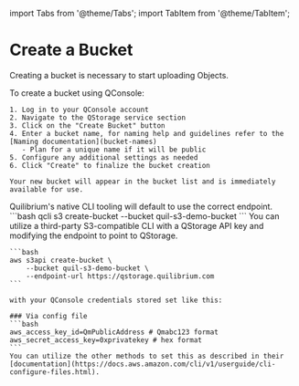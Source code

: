import Tabs from '@theme/Tabs';
import TabItem from '@theme/TabItem';

# Create a Bucket
Creating a bucket is necessary to start uploading Objects.

<Tabs>
  <TabItem value="qconsole" label="Using QConsole" default>
    To create a bucket using QConsole:

    1. Log in to your QConsole account
    2. Navigate to the QStorage service section
    3. Click on the "Create Bucket" button
    4. Enter a bucket name, for naming help and guidelines refer to the [Naming documentation](bucket-names)
       - Plan for a unique name if it will be public
    5. Configure any additional settings as needed
    6. Click "Create" to finalize the bucket creation

    Your new bucket will appear in the bucket list and is immediately available for use.
  </TabItem>
  <TabItem value="qcli" label="Using Q's CLI tooling">
    Quilibrium's native CLI tooling will default to use the correct endpoint.
    ```bash
     qcli s3 create-bucket --bucket quil-s3-demo-bucket
    ```
  </TabItem>
  <TabItem value="thirdparty" label="Using a Third-party S3-compatible CLI">
    You can utilize a third-party S3-compatible CLI with a QStorage API key and modifying the endpoint to point to QStorage.

    ```bash
    aws s3api create-bucket \
        --bucket quil-s3-demo-bucket \
        --endpoint-url https://qstorage.quilibrium.com
    ```

    with your QConsole credentials stored set like this:

    ### Via config file
    ```bash
    aws_access_key_id=QmPublicAddress # Qmabc123 format
    aws_secret_access_key=0xprivatekey # hex format
    ```
    You can utilize the other methods to set this as described in their [documentation](https://docs.aws.amazon.com/cli/v1/userguide/cli-configure-files.html).  
  </TabItem>
</Tabs>


